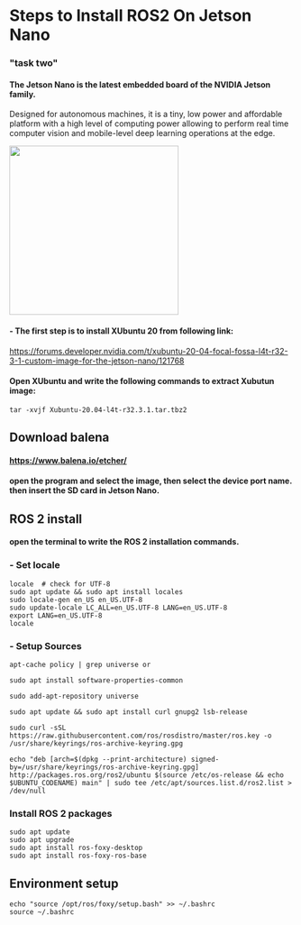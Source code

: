 # Steps to Install ROS2 On Jetson Nano 
### "task two"
#### The Jetson Nano is the latest embedded board of the NVIDIA Jetson family. 
Designed for autonomous machines, it is a tiny, low power and affordable platform with a high level of computing power 
allowing to perform real time computer vision and mobile-level deep learning operations at the edge.

<div>
  <img src="https://user-images.githubusercontent.com/109974986/183987598-5ef671cc-38c7-4b57-bcd7-d64bcaff981a.jpg" width="300">
  </div>
  
#### - The first step is to install XUbuntu 20 from following link:
https://forums.developer.nvidia.com/t/xubuntu-20-04-focal-fossa-l4t-r32-3-1-custom-image-for-the-jetson-nano/121768
#### Open XUbuntu and write the following commands to extract Xubutun image:
```
tar -xvjf Xubuntu-20.04-l4t-r32.3.1.tar.tbz2
```
## Download balena
#### https://www.balena.io/etcher/
#### open the program and select the image, then select the device port name. then insert the SD card in Jetson Nano.
## ROS 2 install
#### open the terminal to write the ROS 2 installation commands.
### - Set locale
```
locale  # check for UTF-8
sudo apt update && sudo apt install locales
sudo locale-gen en_US en_US.UTF-8
sudo update-locale LC_ALL=en_US.UTF-8 LANG=en_US.UTF-8
export LANG=en_US.UTF-8
locale
```
### - Setup Sources
```
apt-cache policy | grep universe or

sudo apt install software-properties-common

sudo add-apt-repository universe

sudo apt update && sudo apt install curl gnupg2 lsb-release

sudo curl -sSL https://raw.githubusercontent.com/ros/rosdistro/master/ros.key -o /usr/share/keyrings/ros-archive-keyring.gpg

echo "deb [arch=$(dpkg --print-architecture) signed-by=/usr/share/keyrings/ros-archive-keyring.gpg] http://packages.ros.org/ros2/ubuntu $(source /etc/os-release && echo $UBUNTU_CODENAME) main" | sudo tee /etc/apt/sources.list.d/ros2.list > /dev/null
```
### Install ROS 2 packages
```
sudo apt update
sudo apt upgrade
sudo apt install ros-foxy-desktop
sudo apt install ros-foxy-ros-base
```
## Environment setup
```
echo "source /opt/ros/foxy/setup.bash" >> ~/.bashrc
source ~/.bashrc
```
